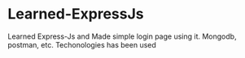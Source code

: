 # Learned-ExpressJs
Learned Express-Js and Made simple login page using it.
Mongodb, postman, etc. Techonologies has been used

